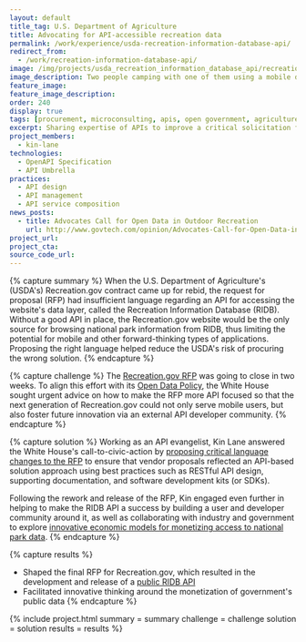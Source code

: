 ```yaml
---
layout: default
title_tag: U.S. Department of Agriculture
title: Advocating for API-accessible recreation data
permalink: /work/experience/usda-recreation-information-database-api/
redirect_from:
  - /work/recreation-information-database-api/
image: /img/projects/usda_recreation_information_database_api/recreation-api.svg
image_description: Two people camping with one of them using a mobile device.
feature_image:
feature_image_description:
order: 240
display: true
tags: [procurement, microconsulting, apis, open government, agriculture, kin lane]
excerpt: Sharing expertise of APIs to improve a critical solicitation for the next generation of Recreation.gov.
project_members:
  - kin-lane
technologies:
  - OpenAPI Specification
  - API Umbrella
practices:
  - API design
  - API management
  - API service composition
news_posts:
  - title: Advocates Call for Open Data in Outdoor Recreation
    url: http://www.govtech.com/opinion/Advocates-Call-for-Open-Data-in-Outdoor-Recreation.html
project_url:
project_cta:
source_code_url:
---
```


{% capture summary %}
When the U.S. Department of Agriculture's (USDA's) Recreation.gov
contract came up for rebid, the request for proposal (RFP) had insufficient
language regarding an API for accessing the website's data layer,
called the Recreation Information Database (RIDB). Without a good API in place,
the Recreation.gov website would be the only source for browsing national
park information from RIDB, thus limiting the potential for mobile and other
forward-thinking types of applications. Proposing the right language helped
reduce the USDA's risk of procuring the wrong solution.
{% endcapture %}

{% capture challenge %}
The [Recreation.gov RFP](https://www.fbo.gov/index?s=opportunity&mode=form&id=3c740c1e5b809e5ecd99a4cf8a0467b3&tab=core&_cview=0)
was going to close in two weeks. To align this effort with its
[Open Data Policy](https://project-open-data.cio.gov/policy-memo/),
the White House sought urgent advice on how to make the RFP more API focused so that the next
generation of Recreation.gov could not only serve mobile users, but also foster future
innovation via an external API developer community.
{% endcapture %}

{% capture solution %}
Working as an API evangelist, Kin Lane answered the White House's
call-to-civic-action by [proposing critical language changes to the RFP](http://apievangelist.com/2014/10/16/i-need-help-to-make-sure-the-dept-of-agriculture-leads-with-apis-in-their-parks-and-recreation-rfp/)
to ensure that vendor proposals reflected an API-based solution approach
using best practices such as RESTful API design, supporting documentation,
and software development kits (or SDKs).

Following the rework and release of the RFP, Kin engaged even further in
helping to make the RIDB API a success by building a user and
developer community around it, as well as collaborating with industry
and government to explore [innovative economic models for monetizing access to national park data](http://apievangelist.com/2015/08/24/setting-a-precedent-when-charging-for-high-volume-access-to-government-apis/).
{% endcapture %}

{% capture results %}
- Shaped the final RFP for Recreation.gov, which resulted in the development and
release of a [public RIDB API](https://usda.github.io/RIDB/)
- Facilitated innovative thinking around the monetization of government's public data
{% endcapture %}

{% include project.html
  summary = summary
  challenge = challenge
  solution = solution
  results = results
%}
